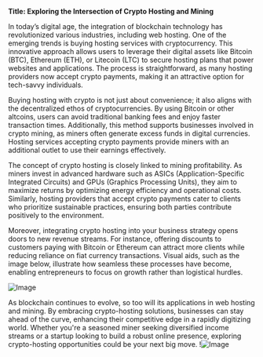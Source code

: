 **Title: Exploring the Intersection of Crypto Hosting and Mining**

In today’s digital age, the integration of blockchain technology has revolutionized various industries, including web hosting. One of the emerging trends is buying hosting services with cryptocurrency. This innovative approach allows users to leverage their digital assets like Bitcoin (BTC), Ethereum (ETH), or Litecoin (LTC) to secure hosting plans that power websites and applications. The process is straightforward, as many hosting providers now accept crypto payments, making it an attractive option for tech-savvy individuals.

Buying hosting with crypto is not just about convenience; it also aligns with the decentralized ethos of cryptocurrencies. By using Bitcoin or other altcoins, users can avoid traditional banking fees and enjoy faster transaction times. Additionally, this method supports businesses involved in crypto mining, as miners often generate excess funds in digital currencies. Hosting services accepting crypto payments provide miners with an additional outlet to use their earnings effectively.

The concept of crypto hosting is closely linked to mining profitability. As miners invest in advanced hardware such as ASICs (Application-Specific Integrated Circuits) and GPUs (Graphics Processing Units), they aim to maximize returns by optimizing energy efficiency and operational costs. Similarly, hosting providers that accept crypto payments cater to clients who prioritize sustainable practices, ensuring both parties contribute positively to the environment.

Moreover, integrating crypto hosting into your business strategy opens doors to new revenue streams. For instance, offering discounts to customers paying with Bitcoin or Ethereum can attract more clients while reducing reliance on fiat currency transactions. Visual aids, such as the image below, illustrate how seamless these processes have become, enabling entrepreneurs to focus on growth rather than logistical hurdles.

![Image](https://github.com/user-attachments/assets/590b50a7-4459-4e76-8a31-559aed223621)

As blockchain continues to evolve, so too will its applications in web hosting and mining. By embracing crypto-hosting solutions, businesses can stay ahead of the curve, enhancing their competitive edge in a rapidly digitizing world. Whether you're a seasoned miner seeking diversified income streams or a startup looking to build a robust online presence, exploring crypto-hosting opportunities could be your next big move. !![Image](https://github.com/user-attachments/assets/590b50a7-4459-4e76-8a31-559aed223621)